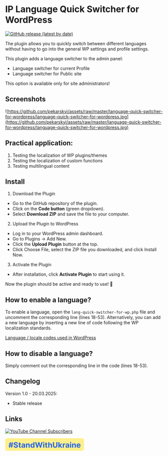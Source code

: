# IP Language Quick Switcher for WordPress

[![GitHub release (latest by date)](https://img.shields.io/github/v/release/pekarskyi/language-quick-switcher-for-wordpress?style=for-the-badge)](https://github.com/pekarskyi/language-quick-switcher-for-wordpress/releases/)

The plugin allows you to quickly switch between different languages without having to go into the general WP settings and profile settings.

This plugin adds a language switcher to the admin panel:
- Language switcher for current Profile
- Language switcher for Public site

This option is available only for site administrators!

## Screenshots
![https://github.com/pekarskyi/assets/raw/master/language-quick-switcher-for-wordpress/language-quick-switcher-for-wordpress.jpg](https://github.com/pekarskyi/assets/raw/master/language-quick-switcher-for-wordpress/language-quick-switcher-for-wordpress.jpg)

## Practical application:

1. Testing the localization of WP plugins/themes
2. Testing the localization of custom functions
3. Testing multilingual content

## Install

1. Download the Plugin
- Go to the GitHub repository of the plugin.
- Click on the **Code button** (green dropdown).
- Select **Download ZIP** and save the file to your computer.

2. Upload the Plugin to WordPress
- Log in to your WordPress admin dashboard.
- Go to Plugins → Add New.
- Click the **Upload Plugin** button at the top.
- Click Choose File, select the ZIP file you downloaded, and click Install Now.

3. Activate the Plugin
- After installation, click **Activate Plugin** to start using it.

Now the plugin should be active and ready to use! 🚀

## How to enable a language?

To enable a language, open the `lang-quick-switcher-for-wp.php` file and uncomment the corresponding line (lines 18-53).
Alternatively, you can add a new language by inserting a new line of code following the WP localization standards.

[Language / locale codes used in WordPress](https://gist.github.com/pekarskyi/d7cb8e87528f4df31d0d38e3f42a5550)

## How to disable a language?
Simply comment out the corresponding line in the code (lines 18-53).

## Changelog

Version 1.0 - 20.03.2025:
- Stable release

## Links

[![YouTube Channel Subscribers](https://img.shields.io/youtube/channel/subscribers/UC9ZEeT6WrGupgza9KXpazyA)](https://www.youtube.com/@inwebpress/videos)

[![Stand With Ukraine](https://raw.githubusercontent.com/vshymanskyy/StandWithUkraine/main/badges/StandWithUkraine.svg)](https://justgo.ink/standwithukraine)